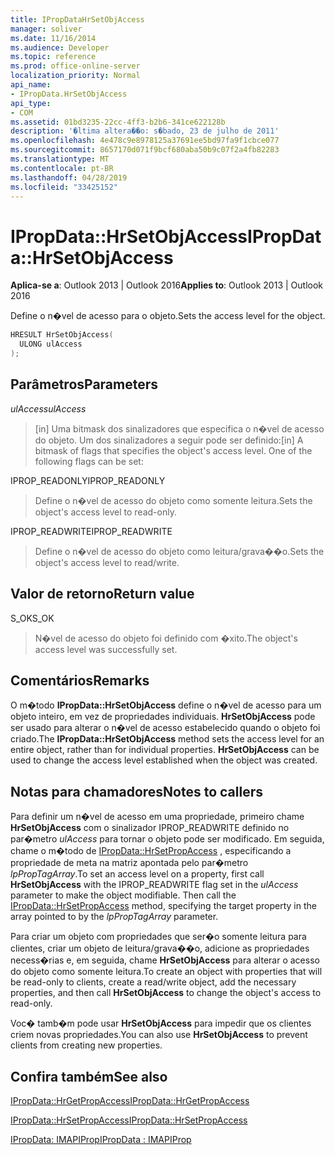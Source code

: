 ```yaml
---
title: IPropDataHrSetObjAccess
manager: soliver
ms.date: 11/16/2014
ms.audience: Developer
ms.topic: reference
ms.prod: office-online-server
localization_priority: Normal
api_name:
- IPropData.HrSetObjAccess
api_type:
- COM
ms.assetid: 01bd3235-22cc-4ff3-b2b6-341ce622128b
description: '�ltima altera��o: s�bado, 23 de julho de 2011'
ms.openlocfilehash: 4e478c9e8978125a37691ee5bd97fa9f1cbce077
ms.sourcegitcommit: 8657170d071f9bcf680aba50b9c07f2a4fb82283
ms.translationtype: MT
ms.contentlocale: pt-BR
ms.lasthandoff: 04/28/2019
ms.locfileid: "33425152"
---
```

# <a name="ipropdatahrsetobjaccess"></a><span data-ttu-id="de019-103">IPropData::HrSetObjAccess</span><span class="sxs-lookup"><span data-stu-id="de019-103">IPropData::HrSetObjAccess</span></span>

  
  
<span data-ttu-id="de019-104">**Aplica-se a**: Outlook 2013 | Outlook 2016</span><span class="sxs-lookup"><span data-stu-id="de019-104">**Applies to**: Outlook 2013 | Outlook 2016</span></span> 
  
<span data-ttu-id="de019-105">Define o n�vel de acesso para o objeto.</span><span class="sxs-lookup"><span data-stu-id="de019-105">Sets the access level for the object.</span></span>
  
```cpp
HRESULT HrSetObjAccess(
  ULONG ulAccess
);
```

## <a name="parameters"></a><span data-ttu-id="de019-106">Parâmetros</span><span class="sxs-lookup"><span data-stu-id="de019-106">Parameters</span></span>

 <span data-ttu-id="de019-107">_ulAccess_</span><span class="sxs-lookup"><span data-stu-id="de019-107">_ulAccess_</span></span>
  
> <span data-ttu-id="de019-p101">[in] Uma bitmask dos sinalizadores que especifica o n�vel de acesso do objeto. Um dos sinalizadores a seguir pode ser definido:</span><span class="sxs-lookup"><span data-stu-id="de019-p101">[in] A bitmask of flags that specifies the object's access level. One of the following flags can be set:</span></span>
    
<span data-ttu-id="de019-110">IPROP_READONLY</span><span class="sxs-lookup"><span data-stu-id="de019-110">IPROP_READONLY</span></span> 
  
> <span data-ttu-id="de019-111">Define o n�vel de acesso do objeto como somente leitura.</span><span class="sxs-lookup"><span data-stu-id="de019-111">Sets the object's access level to read-only.</span></span> 
    
<span data-ttu-id="de019-112">IPROP_READWRITE</span><span class="sxs-lookup"><span data-stu-id="de019-112">IPROP_READWRITE</span></span> 
  
> <span data-ttu-id="de019-113">Define o n�vel de acesso do objeto como leitura/grava��o.</span><span class="sxs-lookup"><span data-stu-id="de019-113">Sets the object's access level to read/write.</span></span>
    
## <a name="return-value"></a><span data-ttu-id="de019-114">Valor de retorno</span><span class="sxs-lookup"><span data-stu-id="de019-114">Return value</span></span>

<span data-ttu-id="de019-115">S_OK</span><span class="sxs-lookup"><span data-stu-id="de019-115">S_OK</span></span> 
  
> <span data-ttu-id="de019-116">N�vel de acesso do objeto foi definido com �xito.</span><span class="sxs-lookup"><span data-stu-id="de019-116">The object's access level was successfully set.</span></span>
    
## <a name="remarks"></a><span data-ttu-id="de019-117">Comentários</span><span class="sxs-lookup"><span data-stu-id="de019-117">Remarks</span></span>

<span data-ttu-id="de019-p102">O m�todo **IPropData::HrSetObjAccess** define o n�vel de acesso para um objeto inteiro, em vez de propriedades individuais. **HrSetObjAccess** pode ser usado para alterar o n�vel de acesso estabelecido quando o objeto foi criado.</span><span class="sxs-lookup"><span data-stu-id="de019-p102">The **IPropData::HrSetObjAccess** method sets the access level for an entire object, rather than for individual properties. **HrSetObjAccess** can be used to change the access level established when the object was created.</span></span> 
  
## <a name="notes-to-callers"></a><span data-ttu-id="de019-120">Notas para chamadores</span><span class="sxs-lookup"><span data-stu-id="de019-120">Notes to callers</span></span>

<span data-ttu-id="de019-p103">Para definir um n�vel de acesso em uma propriedade, primeiro chame **HrSetObjAccess** com o sinalizador IPROP_READWRITE definido no par�metro  _ulAccess_ para tornar o objeto pode ser modificado. Em seguida, chame o m�todo de [IPropData::HrSetPropAccess](ipropdata-hrsetpropaccess.md) , especificando a propriedade de meta na matriz apontada pelo par�metro  _lpPropTagArray_.</span><span class="sxs-lookup"><span data-stu-id="de019-p103">To set an access level on a property, first call **HrSetObjAccess** with the IPROP_READWRITE flag set in the  _ulAccess_ parameter to make the object modifiable. Then call the [IPropData::HrSetPropAccess](ipropdata-hrsetpropaccess.md) method, specifying the target property in the array pointed to by the  _lpPropTagArray_ parameter.</span></span> 
  
<span data-ttu-id="de019-123">Para criar um objeto com propriedades que ser�o somente leitura para clientes, criar um objeto de leitura/grava��o, adicione as propriedades necess�rias e, em seguida, chame **HrSetObjAccess** para alterar o acesso do objeto como somente leitura.</span><span class="sxs-lookup"><span data-stu-id="de019-123">To create an object with properties that will be read-only to clients, create a read/write object, add the necessary properties, and then call **HrSetObjAccess** to change the object's access to read-only.</span></span> 
  
<span data-ttu-id="de019-124">Voc� tamb�m pode usar **HrSetObjAccess** para impedir que os clientes criem novas propriedades.</span><span class="sxs-lookup"><span data-stu-id="de019-124">You can also use **HrSetObjAccess** to prevent clients from creating new properties.</span></span> 
  
## <a name="see-also"></a><span data-ttu-id="de019-125">Confira também</span><span class="sxs-lookup"><span data-stu-id="de019-125">See also</span></span>



[<span data-ttu-id="de019-126">IPropData::HrGetPropAccess</span><span class="sxs-lookup"><span data-stu-id="de019-126">IPropData::HrGetPropAccess</span></span>](ipropdata-hrgetpropaccess.md)
  
[<span data-ttu-id="de019-127">IPropData::HrSetPropAccess</span><span class="sxs-lookup"><span data-stu-id="de019-127">IPropData::HrSetPropAccess</span></span>](ipropdata-hrsetpropaccess.md)
  
[<span data-ttu-id="de019-128">IPropData: IMAPIProp</span><span class="sxs-lookup"><span data-stu-id="de019-128">IPropData : IMAPIProp</span></span>](ipropdataimapiprop.md)

